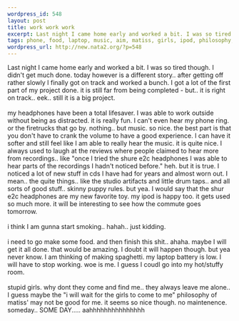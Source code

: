 ```yaml
--- 
wordpress_id: 548
layout: post
title: work work work
excerpt: Last night I came home early and worked a bit. I was so tired though. I didn't get much done. today however is a different story.. after getting off rather slowly I finally got on track and worked a bunch. I got a lot of the first part of my project done. it is still far from being completed - but.. it is right on track.. eek.. still it is a big project. my headphones have been a total...
tags: phone, food, laptop, music, aim, matiss, girls, ipod, philosophy, phones
wordpress_url: http://new.nata2.org/?p=548
---
```

Last night I came home early and worked a bit. I was so tired though. I didn't get much done. today however is a different story.. after getting off rather slowly I finally got on track and worked a bunch. I got a lot of the first part of my project done. it is still far from being completed - but.. it is right on track.. eek.. still it is a big project.<br>
<br>
my headphones have been a total lifesaver. I was able to work outside without being as distracted. it is really fun. I can't even hear my phone ring. or the firetrucks that go by. nothing.. but music. so nice. the best part is that you don't have to crank the volume to have a good experience. I can have it softer and still feel like I am able to really hear the music. it is quite nice. I always used to laugh at the reviews where people claimed to hear more from recordings.. like "once I tried the shure e2c headphones I was able to hear parts of the recordings I hadn't noticed before." heh. but it is true. I noticed a lot of new stuff in cds I have had for years and almost worn out. I mean.. the quite things.. like the studio artifacts and little drum taps.. and all sorts of good stuff.. skinny puppy rules. but yea. I would say that the shur e2c headphones are my new favorite toy. my ipod is happy too. it gets used so much more. it will be interesting to see how the commute goes tomorrow.<br>
<br>
i think I am gunna start smoking.. hahah.. just kidding.<br>
<br>
i need to go make some food. and then finish this shit.. ahaha. maybe I will get it all done. that would be amazing. I doubt it will happen though. but yea never know. I am thinking of making spaghetti. my laptop battery is low. I will have to stop working. woe is me. I guess I coudl go into my hot/stuffy room.<br>
<br>
stupid girls. why dont they come and find me.. they always leave me alone.. I guess maybe the "i will wait for the girls to come to me" philosophy of matiss' may not be good for me. it seems so nice though. no maintenence. someday.. SOME DAY..... aahhhhhhhhhhhhhhh
